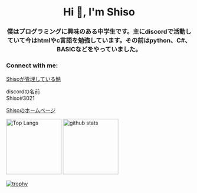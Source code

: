 <h1 align="center">Hi 👋, I'm Shiso</h1>
<h3 align="center">僕はプログラミングに興味のある中学生です。主にdiscordで活動していて今はhtmlやc言語を勉強しています。その前はpython、C#、BASICなどをやっていました。</h3>

<h3 align="left">Connect with me:</h3>
<p align="left"><a href="https://discord.gg/Enskuaw9nF" target="_blank">Shisoが管理している鯖</a></p>
<p align="left">discordの名前<br>Shiso#3021</p>
<p align="left"><a href="https://shisohomepage.shiso0923.repl.co">Shisoのホームページ</a></p>

<p align="left"> 
  <img alt="Top Langs" height="150px" src="https://github-readme-stats.vercel.app/api/top-langs/?username=Shiso0923&layout=compact&count_private=true&show_icons=true&theme=onedark" />
  <img alt="github stats" height="150px" src="https://github-readme-stats.vercel.app/api?username=Shiso0923&count_private=true&show_icons=true&show_icons=true&theme=onedark" />
</p>

[![trophy](https://github-profile-trophy.vercel.app/?username=Shiso0923&theme=onedark&column=7
)](https://github.com/ryo-ma/github-profile-trophy)
